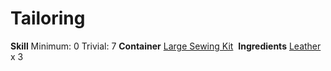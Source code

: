 <!-- TITLE: Dirty Leather Bracer -->
<!-- SUBTITLE: Made of dirty leather -->

# Tailoring
**Skill**
Minimum: 0
Trivial: 7
​
**Container**
[Large Sewing Kit](large-sewing-kit)
​
**Ingredients**
[Leather](leather) x 3
